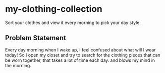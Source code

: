 # my-clothing-collection
Sort your clothes and view it every morning to pick your day style.

## Problem Statement
Every day morning when I wake up, I feel confused about what will I wear today!
So I open my closet and try to search for the clothing pieces that can be worn together, that takes a lot of time each day. and blows my mind in the morning.
